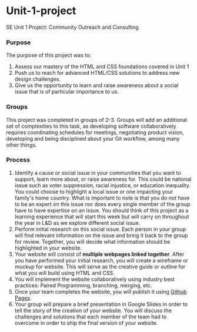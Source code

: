 # Unit-1-project
SE Unit 1 Project: Community Outreach and Consulting

### Purpose
The purpose of this project was to:
1. Assess our mastery of the HTML and CSS foundations covered in Unit 1
2. Push us to reach for advanced HTML/CSS solutions to address new design challenges.
3. Give us the opportunity to learn and raise awareness about a social issue that is of particular importance to us. 

### Groups
This project was completed in groups of 2-3. Groups will add an additional set of complexities to this task, as developing software collaboratively requires coordinating schedules for meetings, negotiating product vision, developing and being disciplined about your Git workflow, among many other things.

### Process
1. Identify a cause or social issue in your communities that you want to support, learn more about, or raise awareness for. This could be national issue such as voter suppression, racial injustice, or education inequality. You could choose to highlight a local issue or one impacting your family's home country. What is important to note is that you do _not_ have to be an expert on this issue nor does every single member of the group have to have expertise on an issue. You should think of this project as a learning experience that will start this week but will carry on throughout the year in L&D as we explore different social issue.
2. Perform initial research on this social issue. Each person in your group will find relevant information on the issue and bring it back to the group for review. Together, you will decide what information should be highlighted in your website.
3. Your website will consist of **multiple webpages linked together**. After you have performed your initial research, you will create a wireframe or mockup for website. This will serve as the creative guide or outline for what you will build using HTML and CSS. 
4. You will implement the website collaboratively using industry best practices: Paired Programming, branching, merging, etc.  
5. Once your team completes the website, you will publish it using [Github Pages](https://docs.github.com/en/pages/getting-started-with-github-pages/creating-a-github-pages-site).
6. Your group will prepare a brief presentation in Google Slides in order to tell the story of the creation of your website. You will discuss the challenges and solutions that each member of the team had to overcome in order to ship the final version of your website.

